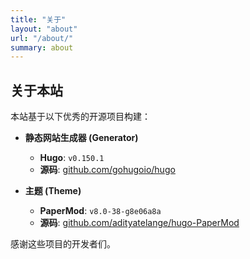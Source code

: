 ```yaml
---
title: "关于"
layout: "about"
url: "/about/"
summary: about
---
```


## 关于本站

本站基于以下优秀的开源项目构建：

* **静态网站生成器 (Generator)**
    * **Hugo**: `v0.150.1`
    * **源码**: [github.com/gohugoio/hugo](https://github.com/gohugoio/hugo)

* **主题 (Theme)**
    * **PaperMod**: `v8.0-38-g8e06a8a`
    * **源码**: [github.com/adityatelange/hugo-PaperMod](https://github.com/adityatelange/hugo-PaperMod)

感谢这些项目的开发者们。